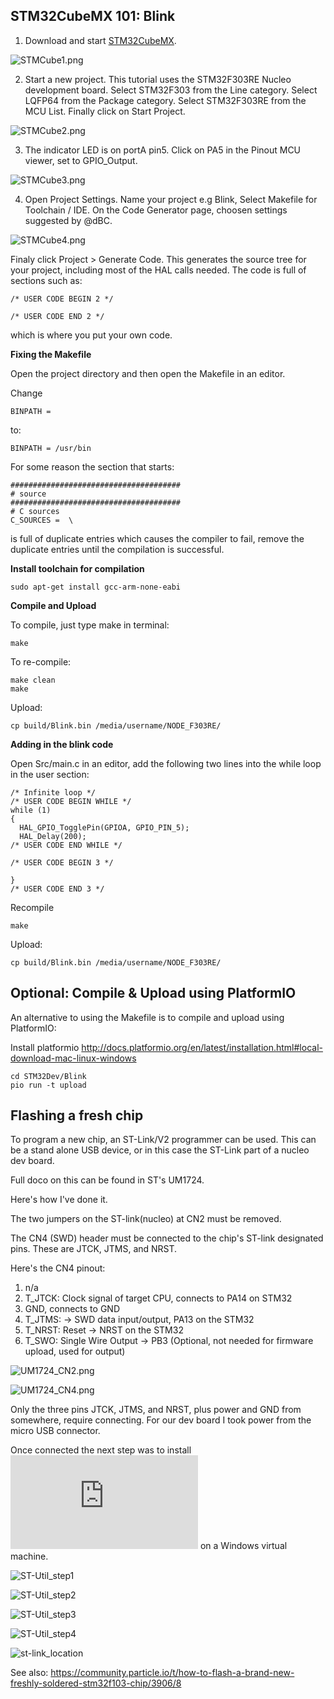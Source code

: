 ## STM32CubeMX 101: Blink

1. Download and start [STM32CubeMX](https://www.st.com/en/development-tools/stm32cubemx.html).

![STMCube1.png](../images/STMCube1.png)

2. Start a new project. This tutorial uses the STM32F303RE Nucleo development board. Select STM32F303 from the Line category. Select LQFP64 from the Package category. Select STM32F303RE from the MCU List. Finally click on Start Project.

![STMCube2.png](../images/STMCube2.png)

3. The indicator LED is on portA pin5. Click on PA5 in the Pinout MCU viewer, set to GPIO_Output. 

![STMCube3.png](../images/STMCube3.png)

4. Open Project Settings. Name your project e.g Blink, Select Makefile for Toolchain / IDE.
On the Code Generator page, choosen settings suggested by @dBC.

![STMCube4.png](../images/STMCube4.png)

Finaly click Project > Generate Code. This generates the source tree for your project, including most of the HAL calls needed. The code is full of sections such as:

    /* USER CODE BEGIN 2 */
    
    /* USER CODE END 2 */
    
which is where you put your own code.

**Fixing the Makefile**

Open the project directory and then open the Makefile in an editor.

Change 

    BINPATH = 

to: 

    BINPATH = /usr/bin
    
For some reason the section that starts: 

    ######################################
    # source
    ######################################
    # C sources
    C_SOURCES =  \

is full of duplicate entries which causes the compiler to fail, remove the duplicate entries until the compilation is successful.


**Install toolchain for compilation**
    
    sudo apt-get install gcc-arm-none-eabi

**Compile and Upload**

To compile, just type make in terminal:

    make
    
To re-compile:

    make clean
    make

Upload:

    cp build/Blink.bin /media/username/NODE_F303RE/

**Adding in the blink code**

Open Src/main.c in an editor, add the following two lines into the while loop in the user section:

    /* Infinite loop */
    /* USER CODE BEGIN WHILE */
    while (1)
    {
      HAL_GPIO_TogglePin(GPIOA, GPIO_PIN_5);
      HAL_Delay(200);
    /* USER CODE END WHILE */

    /* USER CODE BEGIN 3 */

    }
    /* USER CODE END 3 */

Recompile
    
    make
    
Upload:

    cp build/Blink.bin /media/username/NODE_F303RE/


## Optional: Compile & Upload using PlatformIO

An alternative to using the Makefile is to compile and upload using PlatformIO:

Install platformio http://docs.platformio.org/en/latest/installation.html#local-download-mac-linux-windows

    cd STM32Dev/Blink
    pio run -t upload

## Flashing a fresh chip

To program a new chip, an ST-Link/V2 programmer can be used. This can be a stand alone USB device, or in this case the ST-Link part of a nucleo dev board.

Full doco on this can be found in ST's UM1724.

Here's how I've done it.

The two jumpers on the ST-link(nucleo) at CN2 must be removed.

The CN4 (SWD) header must be connected to the chip's ST-link designated pins. These are JTCK, JTMS, and NRST.

Here's the CN4 pinout:
1.    n/a
2.    T_JTCK: Clock signal of target CPU, connects to PA14 on STM32
3.    GND, connects to GND
4.    T_JTMS: -> SWD data input/output, PA13 on the STM32
5.    T_NRST: Reset -> NRST on the STM32
6.    T_SWO: Single Wire Output -> PB3 (Optional, not needed for firmware upload, used for output)

![UM1724_CN2.png](../images/fresh-flash/UM1724_programmer_pins.png)

![UM1724_CN4.png](../images/fresh-flash/UM1724_embedded-jumper-setting.png)

Only the three pins JTCK, JTMS, and NRST, plus power and GND from somewhere, require connecting. For our dev board I took power from the micro USB connector.

Once connected the next step was to install ![ST-Util](https://my.st.com/content/my_st_com/en/products/development-tools/software-development-tools/stm32-software-development-tools/stm32-programmers/stsw-link004.html) on a Windows virtual machine.

![ST-Util_step1](../images/fresh-flash/1.jpeg)

![ST-Util_step2](../images/fresh-flash/2.jpeg)

![ST-Util_step3](../images/fresh-flash/3.jpeg)

![ST-Util_step4](../images/fresh-flash/4.jpeg)

![st-link_location](../images/fresh-flash/st-link_header.jpg)


See also:
https://community.particle.io/t/how-to-flash-a-brand-new-freshly-soldered-stm32f103-chip/3906/8